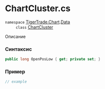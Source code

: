 
# ChartCluster.cs
`namespace` [TigerTrade.Chart](../../../../TigerTrade.Chart.md).[Data](../../../../TigerTrade.Chart/Data.md)  
&nbsp;&nbsp;&nbsp;&nbsp;&nbsp;&nbsp;&nbsp;&nbsp;&nbsp;`class` [ChartCluster](../../ChartCluster.cs.md)

Описание

### Синтаксис
```csharp
public long OpenPosLow { get; private set; }
```
### Пример  
```csharp
// example
```
